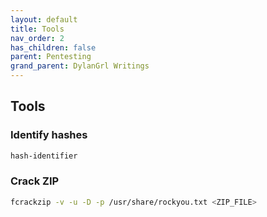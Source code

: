 ```yaml
---
layout: default
title: Tools
nav_order: 2
has_children: false
parent: Pentesting
grand_parent: DylanGrl Writings
---
```


## Tools

### Identify hashes 

```bash
hash-identifier
```

### Crack ZIP

```bash
fcrackzip -v -u -D -p /usr/share/rockyou.txt <ZIP_FILE>
```